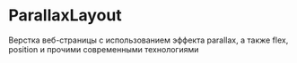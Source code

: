 # ParallaxLayout
Верстка веб-страницы с использованием эффекта parallax, а также flex, position и прочими современными технологиями
